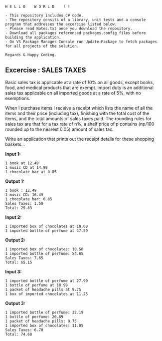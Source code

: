 ```
H E L L O    W O R L D    ! !

- This repository includes C# code. 
- The repository consits of a library, unit tests and a console program that addresses the excercise listed below.
- Please read Notes.txt once you download the repository.  
- Download all packages referenced packages.config files before building the application. 
- On VS Package Manager Console run Update-Package to fetch packages for all projects of the solution.

Regards & Happy Coding.
```

## Excercise : SALES TAXES

Basic sales tax is applicable at a rate of 10% on all goods, except books,
food, and medical products that are exempt. Import duty is an additional
sales tax applicable on all imported goods at a rate of 5%, with no
exemptions.

When I purchase items I receive a receipt which lists the name of all the
items and their price (including tax), finishing with the total cost of the
items, and the total amounts of sales taxes paid.  The rounding rules for
sales tax are that for a tax rate of n%, a shelf price of p contains
(np/100 rounded up to the nearest 0.05) amount of sales tax.

Write an application that prints out the receipt details for these shopping
baskets...

**Input 1:**
```
1 book at 12.49
1 music CD at 14.99
1 chocolate bar at 0.85
```
**Output 1:**
```
1 book : 12.49
1 music CD: 16.49
1 chocolate bar: 0.85
Sales Taxes: 1.50
Total: 29.83
```
**Input 2:**
```
1 imported box of chocolates at 10.00
1 imported bottle of perfume at 47.50
```
**Output 2:**
```
1 imported box of chocolates: 10.50
1 imported bottle of perfume: 54.65
Sales Taxes: 7.65
Total: 65.15
```

**Input 3:**
```
1 imported bottle of perfume at 27.99
1 bottle of perfume at 18.99
1 packet of headache pills at 9.75
1 box of imported chocolates at 11.25
```
**Output 3:**
```
1 imported bottle of perfume: 32.19
1 bottle of perfume: 20.89
1 packet of headache pills: 9.75
1 imported box of chocolates: 11.85
Sales Taxes: 6.70
Total: 74.68
```
